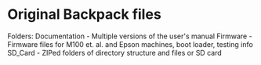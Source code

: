 # Original Backpack files

Folders:
Documentation - Multiple versions of the user's manual
Firmware      - Firmware files for M100 et. al. and Epson machines, boot loader, testing info
SD_Card       - ZIPed folders of directory structure and files or SD card

